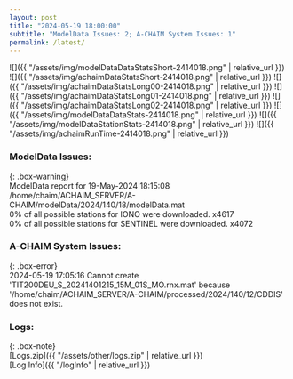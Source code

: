 ```yaml
---
layout: post
title: "2024-05-19 18:00:00"
subtitle: "ModelData Issues: 2; A-CHAIM System Issues: 1"
permalink: /latest/
---
```


![]({{ "/assets/img/modelDataDataStatsShort-2414018.png" | relative_url }})
![]({{ "/assets/img/achaimDataStatsShort-2414018.png" | relative_url }})
![]({{ "/assets/img/achaimDataStatsLong00-2414018.png" | relative_url }})
![]({{ "/assets/img/achaimDataStatsLong01-2414018.png" | relative_url }})
![]({{ "/assets/img/achaimDataStatsLong02-2414018.png" | relative_url }})
![]({{ "/assets/img/modelDataDataStats-2414018.png" | relative_url }})
![]({{ "/assets/img/modelDataStationStats-2414018.png" | relative_url }})
![]({{ "/assets/img/achaimRunTime-2414018.png" | relative_url }})


### ModelData Issues:  
  
{: .box-warning}  
 ModelData report for 19-May-2024 18:15:08   
 /home/chaim/ACHAIM_SERVER/A-CHAIM/modelData/2024/140/18/modelData.mat   
 0% of all possible stations for IONO were downloaded. x4617   
 0% of all possible stations for SENTINEL were downloaded. x4072   
  
### A-CHAIM System Issues:  
  
{: .box-error}  
2024-05-19 17:05:16 Cannot create 'TIT200DEU_S_20241401215_15M_01S_MO.rnx.mat' because '/home/chaim/ACHAIM_SERVER/A-CHAIM/processed/2024/140/12/CDDIS' does not exist.  

### Logs:  
  
{: .box-note}  
[Logs.zip]({{ "/assets/other/logs.zip" | relative_url }})  
[Log Info]({{ "/logInfo" | relative_url }})  
